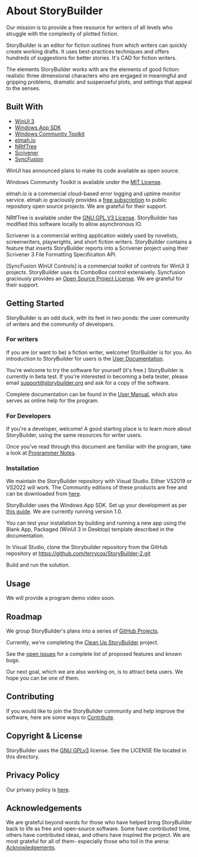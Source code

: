 # About StoryBuilder

Our mission is to provide a free resource for writers of all levels who struggle with 
the complexity of plotted fiction. 

StoryBuilder is an editor for fiction outlines 
from which writers can quickly create working drafts. It uses best-practices techniques 
and offers hundreds of suggestions for better stories. It's CAD for fiction
writers.

The elements StoryBuilder works with are the elements of good fiction: realistic three 
dimensional characters who are engaged in meaningful and gripping problems, dramatic 
and suspenseful plots, and settings that appeal to the senses.

## Built With

* [WinUI 3][1]
* [Windows App SDK][2]
* [Windows Community Toolkit][3]
* [elmah.io][4]
* [NRtfTree][5]
* [Scrivener][6]
* [SyncFusion][7]

WinUI has announced plans to make its code available as open source.

Windows Community Toolkit is available under the [MIT License][14].

elmah.io is a commercial cloud-based error logging and uptime monitor service. elmah.io graciously provides
a [free subscription][15] to public repository open source projects. We are grateful for their support.

NRtfTree is available under the [GNU GPL V3 License][16]. StoryBuilder has modified this software locally to allow
asynchronous IO.

Scrivener is a commercial writing application widely used by novelists, screenwriters, playwrights, and short fiction writers. 
StoryBuilder contains a feature that inserts StoryBuilder
reports into a Scrivener project using their Scrivener 3 File Formatting Specification API. 

[SyncFusion WinUI Controls] is a commercial toolkit of controls for WinUI 3 projects. StoryBuilder uses its ComboBox
control extensively. Syncfusion graciously provides an [Open Source Project License][17]. We are grateful for their support.   


## Getting Started

StoryBuilder is an odd duck, with its feet in two ponds: the user community of writers
and the community of developers.

### For writers

If you are (or want to be) a fiction writer, welcome! StorBuilder is 
for you. An introduction to StoryBuilder 
for users is the [User Documentation][9].

You're welcome to try the software for yourself (it's free.) StoryBuilder is 
currently in beta test. If you're interested in becoming a beta tester, please 
email support@storybuilder.org and ask for a copy of the software.

Complete documentation can be found in the [User Manual][8], which also serves
as online help for the program.

### For Developers

If you're a developer, welcome! A good starting place is to learn more about StoryBuilder,
using the same resources for writer users.

Once you've read through this document are familiar with the program, take a look at 
[Programmer Notes][10].

### Installation

We maintain the StoryBuilder repository with Visual Studio. Either VS2019 or VS2022 will work. The Community editions of these products are free
and can be downloaded from [here][11].

StoryBuilder uses the Windows App SDK. Set up your development as per [this guide][12]. We are currently running version 1.0.

You can test your installation by building and running a new app using the Blank App, Packaged (WinUI 3 in Desktop) template described in the documentation.

In Visual Studio, clone the Storybuilder repository from the GitHub repository at https://github.com/terrycox/StoryBuilder-2.git

Build and run the solution.


## Usage

We will provide a program demo video soon.

## Roadmap

We group StoryBuilder's plans into a series of [GitHub Projects][18].

Currently, we're completing the [Clean Up StoryBuilder][19] project.

See the [open issues](https://github.com/github_username/repo_name/issues) for a complete list of proposed features and known bugs.

Our next goal, which we are also working on, is to attract beta users. We hope you can be one of them.

## Contributing

If you would like to join the StoryBuilder community and help improve the software,
here are some ways to [Contribute][13].


## Copyright & License

StoryBuilder uses the [GNU GPLv3][20] license.
See the LICENSE file located in this directory. 

## Privacy Policy

Our privacy policy is [here][22].

## Acknowledgements

We are grateful beyond words for those who have helped bring StoryBuilder back to
life as free and open-source software. Some have contributed time, others have
contributed ideas, and others have inspired the project.
We are most grateful for all of them- especially those who toil in the arena:
[Acknowledgements][21].

[1]:https://microsoft.github.io/microsoft-ui-xaml/
[2]:https://github.com/microsoft/WindowsAppSDK
[3]:https://github.com/CommunityToolkit/WindowsCommunityToolkit
[4]:https://elmah.io/
[5]:https://github.com/sgolivernet/nrtftree
[6]:https://www.literatureandlatte.com/scrivener
[7]:https://www.syncfusion.com/winui-controls
[8]:https://storybuilder-org.github.io/StoryBuilder-2/
[9]:https://github.com/storybuilder-org/StoryBuilder-2/blob/master/USERNOTES.md
[10]:https://github.com/storybuilder-org/StoryBuilder-2/blob/master/DEVNOTES.md
[11]:https://visualstudio.microsoft.com/downloads/
[12]:https://docs.microsoft.com/en-us/windows/apps/windows-app-sdk/stable-channel
[13]:https://github.com/terrycox/StoryBuilder-2/blob/master/CONTRIBUTING.md
[14]:https://mit-license.org/
[15]:https://elmah.io/sponsorship/opensource/
[16]:https://github.com/sgolivernet/nrtftree/blob/master/LICENSE
[17]:https://www.syncfusion.com/sales/speciallicensingprograms
[18]:https://github.com/storybuilder-org/StoryBuilder-2/projects?type=beta
[19]:https://github.com/orgs/storybuilder-org/projects/1/views/1
[20]:https://choosealicense.com/licenses/gpl-3.0/
[21]:https://github.com/storybuilder-org/StoryBuilder-2/blob/master/ACKNOWLEDGE.md
[22]:https:https://github.com/terrycox/StoryBuilder-2/blob/master/PRIVACY_POLICY.TXT

